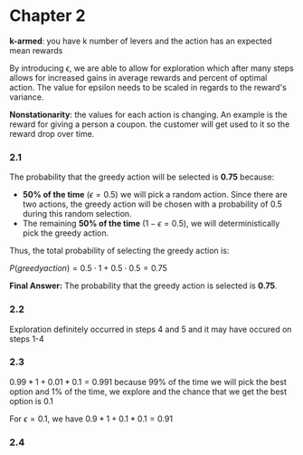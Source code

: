 # Chapter 2
**k-armed**: you have k number of levers and the action has an expected mean rewards

By introducing $\epsilon$, we are able to allow for exploration which after many steps allows for increased gains in average rewards and percent of optimal action. The value for epsilon needs to be scaled in regards to the reward's variance.

**Nonstationarity**: the values for each action is changing. An example is the reward for giving a person a coupon. the customer will get used to it so the reward drop over time.
### 2.1
The probability that the greedy action will be selected is **0.75** because:

- **50% of the time** $(ϵ=0.5)$ we will pick a random action. Since there are two actions, the greedy action will be chosen with a probability of $0.5$ during this random selection.
- The remaining **50% of the time** $(1−ϵ=0.5)$, we will deterministically pick the greedy action.

Thus, the total probability of selecting the greedy action is:

$P(greedy action)=0.5⋅1+0.5⋅0.5=0.75$


**Final Answer:** The probability that the greedy action is selected is **0.75**.

### 2.2
Exploration definitely occurred in steps 4 and 5 and it may have occured on steps 1-4

### 2.3
$0.99*1 + 0.01*0.1 = 0.991$ because 99% of the time we will pick the best option and 1% of the time, we explore and the chance that we get the best option is 0.1

For $\epsilon = 0.1$, we have $0.9*1+0.1*0.1 = 0.91$

### 2.4
